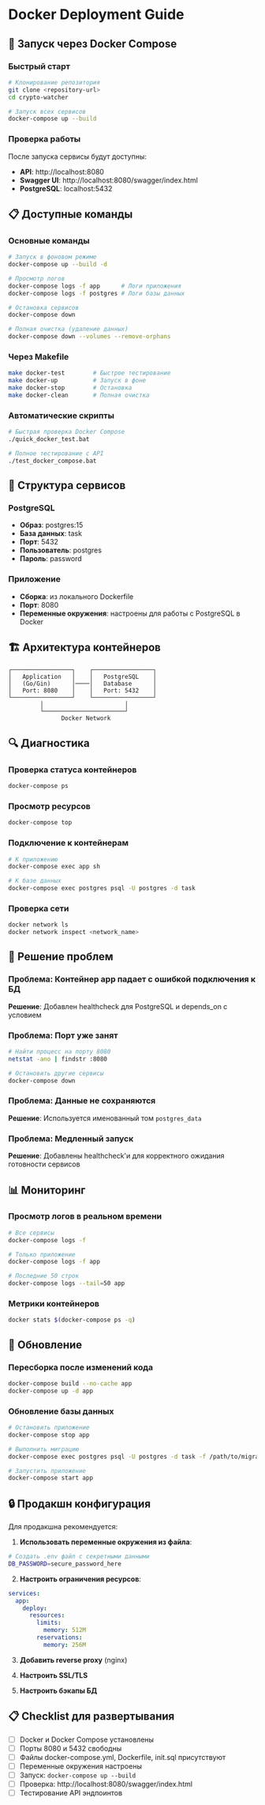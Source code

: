# Docker Deployment Guide

## 🐳 Запуск через Docker Compose

### Быстрый старт

```bash
# Клонирование репозитория
git clone <repository-url>
cd crypto-watcher

# Запуск всех сервисов
docker-compose up --build
```

### Проверка работы

После запуска сервисы будут доступны:
- **API**: http://localhost:8080
- **Swagger UI**: http://localhost:8080/swagger/index.html
- **PostgreSQL**: localhost:5432

## 📋 Доступные команды

### Основные команды

```bash
# Запуск в фоновом режиме
docker-compose up --build -d

# Просмотр логов
docker-compose logs -f app      # Логи приложения
docker-compose logs -f postgres # Логи базы данных

# Остановка сервисов
docker-compose down

# Полная очистка (удаление данных)
docker-compose down --volumes --remove-orphans
```

### Через Makefile

```bash
make docker-test        # Быстрое тестирование
make docker-up          # Запуск в фоне
make docker-stop        # Остановка
make docker-clean       # Полная очистка
```

### Автоматические скрипты

```bash
# Быстрая проверка Docker Compose
./quick_docker_test.bat

# Полное тестирование с API
./test_docker_compose.bat
```

## 🔧 Структура сервисов

### PostgreSQL
- **Образ**: postgres:15
- **База данных**: task
- **Порт**: 5432
- **Пользователь**: postgres
- **Пароль**: password

### Приложение
- **Сборка**: из локального Dockerfile
- **Порт**: 8080
- **Переменные окружения**: настроены для работы с PostgreSQL в Docker

## 🏗️ Архитектура контейнеров

```
┌─────────────────┐    ┌─────────────────┐
│   Application   │    │   PostgreSQL    │
│   (Go/Gin)      │────│   Database      │
│   Port: 8080    │    │   Port: 5432    │
└─────────────────┘    └─────────────────┘
         │                       │
         └───────────────────────┘
               Docker Network
```

## 🔍 Диагностика

### Проверка статуса контейнеров

```bash
docker-compose ps
```

### Просмотр ресурсов

```bash
docker-compose top
```

### Подключение к контейнерам

```bash
# К приложению
docker-compose exec app sh

# К базе данных
docker-compose exec postgres psql -U postgres -d task
```

### Проверка сети

```bash
docker network ls
docker network inspect <network_name>
```

## 🐛 Решение проблем

### Проблема: Контейнер app падает с ошибкой подключения к БД

**Решение**: Добавлен healthcheck для PostgreSQL и depends_on с условием

### Проблема: Порт уже занят

```bash
# Найти процесс на порту 8080
netstat -ano | findstr :8080

# Остановить другие сервисы
docker-compose down
```

### Проблема: Данные не сохраняются

**Решение**: Используется именованный том `postgres_data`

### Проблема: Медленный запуск

**Решение**: Добавлены healthcheck'и для корректного ожидания готовности сервисов

## 📊 Мониторинг

### Просмотр логов в реальном времени

```bash
# Все сервисы
docker-compose logs -f

# Только приложение
docker-compose logs -f app

# Последние 50 строк
docker-compose logs --tail=50 app
```

### Метрики контейнеров

```bash
docker stats $(docker-compose ps -q)
```

## 🔄 Обновление

### Пересборка после изменений кода

```bash
docker-compose build --no-cache app
docker-compose up -d app
```

### Обновление базы данных

```bash
# Остановить приложение
docker-compose stop app

# Выполнить миграцию
docker-compose exec postgres psql -U postgres -d task -f /path/to/migration.sql

# Запустить приложение
docker-compose start app
```

## 🔒 Продакшн конфигурация

Для продакшна рекомендуется:

1. **Использовать переменные окружения из файла**:
```bash
# Создать .env файл с секретными данными
DB_PASSWORD=secure_password_here
```

2. **Настроить ограничения ресурсов**:
```yaml
services:
  app:
    deploy:
      resources:
        limits:
          memory: 512M
        reservations:
          memory: 256M
```

3. **Добавить reverse proxy** (nginx)

4. **Настроить SSL/TLS**

5. **Настроить бэкапы БД**

## 📋 Checklist для развертывания

- [ ] Docker и Docker Compose установлены
- [ ] Порты 8080 и 5432 свободны
- [ ] Файлы docker-compose.yml, Dockerfile, init.sql присутствуют
- [ ] Переменные окружения настроены
- [ ] Запуск: `docker-compose up --build`
- [ ] Проверка: http://localhost:8080/swagger/index.html
- [ ] Тестирование API эндпоинтов
